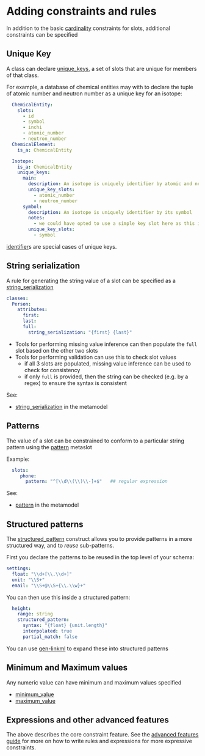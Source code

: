 # Adding constraints and rules

In addition to the basic [cardinality](/schemas/slots) constraints for slots, additional constraints can be specified

## Unique Key

A class can declare [unique_keys](https://w3id.org/linkml/unique_keys), a set of slots that are unique for members of that class.

For example, a database of chemical entities may with to declare the tuple of atomic number and neutron number
as a unique key for an isotope:

```yaml
  ChemicalEntity:
    slots:
      - id
      - symbol
      - inchi
      - atomic_number
      - neutron_number
  ChemicalElement:
    is_a: ChemicalEntity

  Isotope:
    is_a: ChemicalEntity
    unique_keys:
      main:
        description: An isotope is uniquely identifier by atomic and neutron number
        unique_key_slots:
          - atomic_number
          - neutron_number
      symbol:
        description: An isotope is uniquely identifier by its symbol
        notes:
          - we could have opted to use a simple key slot here as this is not a compound key but this allows us to annotate the key
        unique_key_slots:
          - symbol
```

[identifier](https://w3id.org/linkml/identifier)s are special cases of unique keys.

## String serialization

A rule for generating the string value of a slot can be specified as a [string_serialization](https://w3id.org/linkml/string_serialization)

```yaml
classes:
  Person:
    attributes:
      first:
      last:
      full:
        string_serialization: "{first} {last}"
```

- Tools for performing missing value inference can then populate the `full` slot based on the other two slots
- Tools for performing validation can use this to check slot values
    - if all 3 slots are populated, missing value inference can be used to check for consistency
    - if only `full` is provided, then the string can be checked (e.g. by a regex) to ensure the syntax is consistent

See:

- [string_serialization](https://w3id.org/linkml/string_serialization) in the metamodel


## Patterns

The value of a slot can be constrained to conform to a particular string pattern using the [pattern](https://w3id.org/linkml/pattern) metaslot

Example:

```yaml
  slots:
     phone:
       pattern: "^[\\d\\(\\)\\-]+$"   ## regular expression

```


See:

- [pattern](https://w3id.org/linkml/pattern) in the metamodel


## Structured patterns

The [structured_pattern](https://w3id.org/linkml/structured_pattern) construct
allows you to provide patterns in a more structured way, and to *reuse* sub-patterns.

First you declare the patterns to be reused in the top level of your schema:

```yaml
settings:
  float: "\\d+[\\.\\d+]"
  unit: "\\S+"
  email: "\\S+@\\S+{\\.\\w}+"
```

You can then use this inside a structured pattern:

```yaml
  height:
    range: string
    structured_pattern:
      syntax: "{float} {unit.length}"
      interpolated: true
      partial_match: false
```

You can use [gen-linkml](../generators/linkml) to expand these into structured patterns

## Minimum and Maximum values

Any numeric value can have minimum and maximum values specified

 * [minimum_value](https://w3id.org/linkml/minimum_value)
 * [maximum_value](https://w3id.org/linkml/maximum_value)

## Expressions and other advanced features

The above describes the core constraint feature. See the [advanced features guide](advanced.md) for more on how
to write rules and expressions for more expressive constraints.

